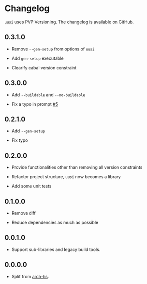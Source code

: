 # Changelog

`uusi` uses [PVP Versioning][1].
The changelog is available [on GitHub][2].

## 0.3.1.0

* Remove `--gen-setup` from options of `uusi`

* Add `gen-setup` executable

* Clearify cabal version constraint

## 0.3.0.0

* Add `--buildable` and `--no-buildable`

* Fix a typo in prompt [#5](https://github.com/berberman/uusi/pull/5)

## 0.2.1.0

* Add `--gen-setup`

* Fix typo

## 0.2.0.0

* Provide functionalities other than removing all version constraints

* Refactor project structure, `uusi` now becomes a library

* Add some unit tests

## 0.1.0.0

* Remove diff

* Reduce dependencies as much as possible

## 0.0.1.0

* Support sub-libraries and legacy build tools.

## 0.0.0.0

* Split from [arch-hs](https://github.com/berberman/arch-hs).

[1]: https://pvp.haskell.org
[2]: https://github.com/berberman/uusi/releases
